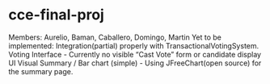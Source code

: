 # cce-final-proj
Members: Aurelio, Baman, Caballero, Domingo, Martin 
Yet to be implemented: 
Integration(partial) properly with TransactionalVotingSystem.
Voting Interface - Currently no visible “Cast Vote” form or candidate display UI
Visual Summary / Bar chart (simple) - Using JFreeChart(open source) for the summary page.
